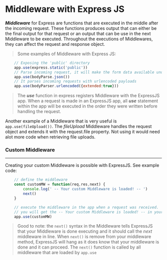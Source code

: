 # Middleware with Express JS


_**Middleware**_ for Express are functions that are executed in the middle after the incoming request. These functions produces output that can either be the final output for that request or an output that can be use in the next Middleware to be executed. Throughout the executions of Middlewares, they can affect the request and response object.

> Some examples of Middleware with Express JS:
```Javascript
    // Exposing the 'public' directory
    app.use(express.static('public')) 
    // Parse incoming request, it will make the form data available under the req body property of each request
    app.use(bodyParse.json()) 
    // It parses incoming requests with urlencoded payloads
    app.use(bodyParser.urlencoded({extended:true})) 
```
> The _**use**_ function in express registers Middleware with the ExpressJS app. When a request is made in an ExpressJS app, all _**use**_ statement within the app will be executed in the order they were written before handling the request.

Another example of a Middleware that is very useful is `app.use(fileUpload())`. The _fileUpload_ Middleware handles the request object and extends it with the request.file property. Not using it would need alot more code when retrieving file uploads.


### **Custom Middleware** ### 
***
Creating your custom Middleware is possible with ExpressJS. See example code:
```javascript
    // define the middleware
    const customMW = function(req,res,next) {
        console.log(' -- Your custom Middleware is loaded! -- ')
        next()
    }

    // execute the middleware in the app when a request was received.
    // you will get the -- Your custom Middleware is loaded! -- in your app console everytime a request is made
    app.use(customMW)
```
> Good to note: the `next()` syntax in the Middleware tells ExpressJS that your Middleware is done executing and it should call the _next_ middleware in line. When `next()` is remove from your middleware method, ExpressJS will hang as it does know that your middleware is done and it can proceed. The `next()` function is called by all middleware that are loaded by `app.use`